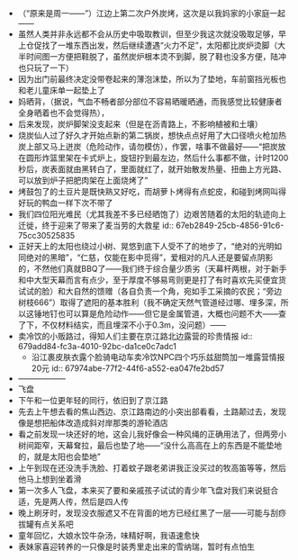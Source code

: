 - （“原来是周一——”）江边上第二次户外炭烤，这次是以我妈家的小家庭一起——
- 虽然人类并非永远都不会从历史中吸取教训，但至少我这次就没吸取足够，早上仓促找了一堆东西出发，然后继续遭遇“火力不足”，太阳都比炭炉烫脚（大半时间图一方便把鞋脱了，虽然炭炉根本烫不到脚，脱了鞋也没多方便，陆冲也只玩了一下）
- 因为出门前最终决定没带卷起来的薄泡沫垫，所以为了垫地，车前窗挡光板也和老儿童床单一起垫上了
- 妈晒背，（据说，气血不畅者部分部位不容易晒暖晒通，而我感觉比较健康者全身晒着也不会觉得热），
- 后来发现，炭炉脚架没支起来（但是在沥青路上，不影响植被和土壤）
- 烧炭仙人过了好久才开始点新的第二锅炭，想快点点好用了大口径喷火枪加热炭上部又马上迸炭（危险动作，请勿模仿），作罢，啥事不做最好——“把炭放在圆形炸篮里架在卡式炉上，旋钮拧到最左边，然后什么事都不做，计时1200秒后，炭表面就由黑转白了，里面就红了，就开始散发热量、扭曲上方光路、可以放到炉子把肥肉架在上面烧烤了”
- 烤鼓包了的土豆片是既快熟又好吃，而胡萝卜烤得有点蛇皮，和碰到烤网叫得好玩的鸭血一样下次不带了
- 我们四位阳光难民（尤其我差不多已经晒饱了）边艰苦随着的太阳的轨迹向上迁徙，终于迎来了带来了麦当劳的大救星
  id:: 67eb2849-25cb-4856-91c6-75cc30525835
- 正好天上的太阳也绕过小树、晃悠到底下人受不了的地步了，“绝对的光明如同绝对的黑暗”，“仁慈，仅能在影中觅得”，爱相对的凡人还是要留点阴影的，不然他们真就BBQ了——我们终于综合量少质劣（天幕杆两根，对于新手和中大型天幕而言有点少，至于厚度不够易弯则更是打了有时喜欢先买便宜货试试的脸）和大自然的馈赠（各自负责一个角，宛如手工采摘的农民；“旁边树枝666”）取得了遮阳的基本胜利（我不确定天然气管道经过哪、埋多深，所以这锤地钉也可以算是危险动作——但它是金属管道，大概也问题不大——查了下，不仅材料结实，而且埋深不小于0.3m，没问题）——
- 卖冷饮的小贩路过，得知人们主要在京江路北边露营的珍贵情报
  id:: 679add84-fc3a-4010-92bc-da1ce0c7adc1
	- 沿江裹皮肤衣露个脸骑电动车卖冷饮NPC四个巧乐兹甜筒加一堆露营情报20元
	  id:: 67974abe-77f2-44f6-a552-ea047fe2bd57
- ——————
- 飞盘
- 下午和一位更年轻的同行，依旧到了京江路
- 先去上午想去看的焦山西边、京江路南边的小突出部看看，土路颠过去，发现像是想把船体改造成斜对岸那类的游轮酒店
- 看之前发现一块还好的地，这会儿我好像会一种风绳的正确用法了，但两旁小树间距窄，天幕耷拉，最后也垫了地——“没什么高高在上的东西是不能垫地的，就是太阳也会垫地”
- 上午到现在还没洗手洗脸、打着蚊子跟老弟讲我正没买过的牧高笛等等，然后他马上想到坐着滑
- 第一次多人飞盘，本来买了要和亲戚孩子试试的青少年飞盘对我们来说挺合适，先是两人传，然后是四人传
- 晚上刷牙时，发现没衣服遮又不在背面的地方已经红黑了一层——可能与刮痧拔罐有点关系吧
- 童年回忆，大娘水饺牛杂汤，味精好啊，我语速愈快
- 表妹家喜迎转养的一只像是时装秀里走出来的雪纳瑞，暂时有点怕生